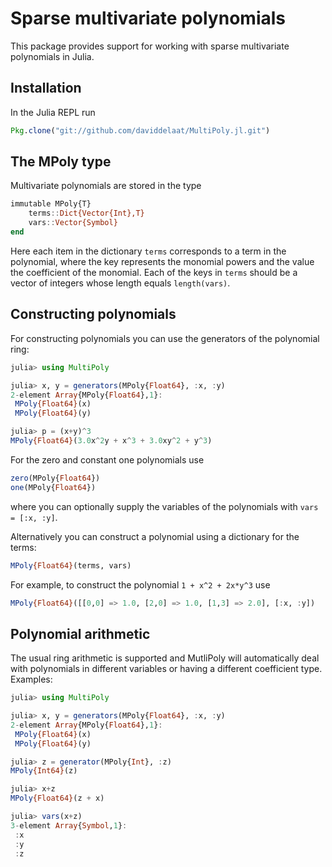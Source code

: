 # Sparse multivariate polynomials

This package provides support for working with sparse multivariate polynomials in Julia. 

## Installation

In the Julia REPL run
```julia
Pkg.clone("git://github.com/daviddelaat/MultiPoly.jl.git")
```

## The MPoly type

Multivariate polynomials are stored in the type
```julia
immutable MPoly{T}
    terms::Dict{Vector{Int},T}
    vars::Vector{Symbol}
end
```
Here each item in the dictionary `terms` corresponds to a term in the polynomial, where the key represents the monomial powers and the value the coefficient of the monomial. Each of the keys in `terms` should be a vector of integers whose length equals `length(vars)`.

## Constructing polynomials

For constructing polynomials you can use the generators of the polynomial ring:
```julia
julia> using MultiPoly

julia> x, y = generators(MPoly{Float64}, :x, :y)
2-element Array{MPoly{Float64},1}:
 MPoly{Float64}(x)
 MPoly{Float64}(y)

julia> p = (x+y)^3
MPoly{Float64}(3.0x^2y + x^3 + 3.0xy^2 + y^3)
```
For the zero and constant one polynomials use
```julia
zero(MPoly{Float64})
one(MPoly{Float64})
```
where you can optionally supply the variables of the polynomials with `vars = [:x, :y]`.

Alternatively you can construct a polynomial using a dictionary for the terms:
```julia
MPoly{Float64}(terms, vars)
```
For example, to construct the polynomial `1 + x^2 + 2x*y^3` use
```julia
MPoly{Float64}([[0,0] => 1.0, [2,0] => 1.0, [1,3] => 2.0], [:x, :y])
```

## Polynomial arithmetic

The usual ring arithmetic is supported and MutliPoly will automatically deal with polynomials in different variables or having a different coefficient type. Examples:
```julia
julia> using MultiPoly

julia> x, y = generators(MPoly{Float64}, :x, :y)
2-element Array{MPoly{Float64},1}:
 MPoly{Float64}(x)
 MPoly{Float64}(y)

julia> z = generator(MPoly{Int}, :z)
MPoly{Int64}(z)

julia> x+z
MPoly{Float64}(z + x)

julia> vars(x+z)
3-element Array{Symbol,1}:
 :x
 :y
 :z
```